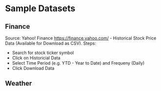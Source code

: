 # Sample Datasets


## Finance

Source: Yahoo! Finance <https://finance.yahoo.com/>  - Historical Stock Price Data (Available for Download as CSV).
Steps:

- Search for stock ticker symbol
- Click on Historicial Data
- Select Time Period (e.g. YTD - Year to Date) and Frequeny (Daily)
- Click Download Data



## Weather
